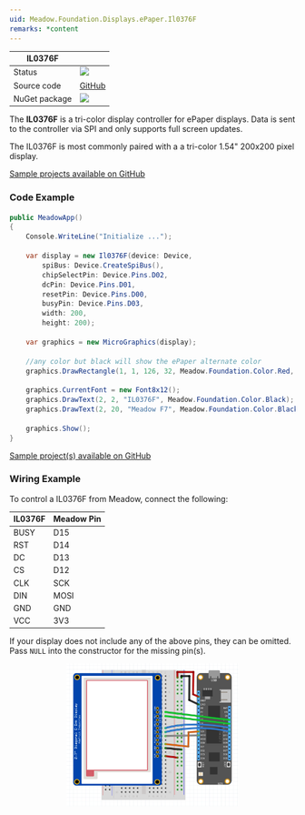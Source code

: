 ```yaml
---
uid: Meadow.Foundation.Displays.ePaper.Il0376F
remarks: *content
---
```


| IL0376F | |
|--------|--------|
| Status | <img src="https://img.shields.io/badge/Working-brightgreen" style="width: auto; height: -webkit-fill-available;" /> |
| Source code | [GitHub](https://github.com/WildernessLabs/Meadow.Foundation/tree/master/Source/Meadow.Foundation.Peripherals/Displays.ePaper.IL0376F) |
| NuGet package | <a href="https://www.nuget.org/packages/Meadow.Foundation.Displays.ePaper/" target="_blank"><img src="https://img.shields.io/nuget/v/Meadow.Foundation.Displays.ePaper.svg?label=Meadow.Foundation.Displays.ePaper" /></a> |

The **IL0376F** is a tri-color display controller for ePaper displays. Data is sent to the controller via SPI and only supports full screen updates.

The IL0376F is most commonly paired with a a tri-color 1.54" 200x200 pixel display.

[Sample projects available on GitHub](https://github.com/WildernessLabs/Meadow.Foundation/tree/master/Source/Meadow.Foundation.Peripherals/Displays.ePaper/Samples)

### Code Example

```csharp
public MeadowApp()
{
    Console.WriteLine("Initialize ...");
 
    var display = new Il0376F(device: Device,
        spiBus: Device.CreateSpiBus(),
        chipSelectPin: Device.Pins.D02,
        dcPin: Device.Pins.D01,
        resetPin: Device.Pins.D00,
        busyPin: Device.Pins.D03,
        width: 200,
        height: 200);

    var graphics = new MicroGraphics(display);

    //any color but black will show the ePaper alternate color 
    graphics.DrawRectangle(1, 1, 126, 32, Meadow.Foundation.Color.Red, false);

    graphics.CurrentFont = new Font8x12();
    graphics.DrawText(2, 2, "IL0376F", Meadow.Foundation.Color.Black);
    graphics.DrawText(2, 20, "Meadow F7", Meadow.Foundation.Color.Black);

    graphics.Show();
}

```

[Sample project(s) available on GitHub](https://github.com/WildernessLabs/Meadow.Foundation/tree/master/Source/Meadow.Foundation.Peripherals/Displays.ePaper.IL0376F/Samples/Displays.ePaper.IL0376F_Sample)

### Wiring Example

 To control a IL0376F from Meadow, connect the following:

| IL0376F | Meadow Pin |
|---------|------------|
| BUSY    | D15        |
| RST     | D14        |
| DC      | D13        |
| CS      | D12        |
| CLK     | SCK        |
| DIN     | MOSI       |
| GND     | GND        |
| VCC     | 3V3        |

If your display does not include any of the above pins, they can be omitted. Pass `NULL` into the constructor for the missing pin(s).

<img src="../../API_Assets/Meadow.Foundation.Displays.ePaper.IL0373/ePaper_Fritzing.png" 
    style="width: 60%; display: block; margin-left: auto; margin-right: auto;" />





